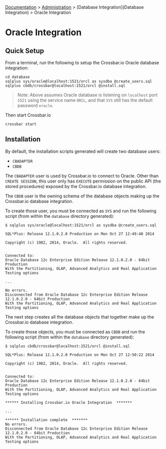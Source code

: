 [Documentation](.) > [Administration](Administration) > [Database Integration](Database Integration) > Oracle Integration

# Oracle Integration

## Quick Setup

From a terminal, run the following to setup the Crossbar.io Oracle database integration:

```
cd database
sqlplus sys/oracle@localhost:1521/orcl as sysdba @create_users.sql
sqlplus cbdb/crossbar@localhost:1521/orcl @install.sql
```

> Note: Above assumes Oracle database is listening on `localhost` port `1521` using the service name `ORCL`, and that `SYS` still has the default password `oracle`.

Then start Crossbar.io

```
crossbar start
```

## Installation

By default, the installation scripts generated will create two database users:

* `CBADAPTER`
* `CBDB`

The `CBADAPTER` user is used by Crossbar.io to connect to Oracle. Other than `CREATE SESSION`, this user only has `EXECUTE` permission on the public API (the stored procedures) exposed by the Crossbar.io database integration.

The `CBDB` user is the owning schema of the database objects making up the Crossbar.io database integration.

To create those user, you must be connected as `SYS` and run the following script (from within the `database` directory generated):

```console
$ sqlplus sys/oracle@localhost:1521/orcl as sysdba @create_users.sql

SQL*Plus: Release 12.1.0.2.0 Production on Mon Oct 27 12:49:40 2014

Copyright (c) 1982, 2014, Oracle.  All rights reserved.


Connected to:
Oracle Database 12c Enterprise Edition Release 12.1.0.2.0 - 64bit Production
With the Partitioning, OLAP, Advanced Analytics and Real Application Testing options

...

No errors.
Disconnected from Oracle Database 12c Enterprise Edition Release 12.1.0.2.0 - 64bit Production
With the Partitioning, OLAP, Advanced Analytics and Real Application Testing options
```

The next step creates all the database objects that together make up the Crossbar.io database integration.

To create those objects, you must be connected as `CBDB` and run the following script (from within the `database` directory generated):

```console
$ sqlplus cbdb/crossbar@localhost:1521/orcl @install.sql

SQL*Plus: Release 12.1.0.2.0 Production on Mon Oct 27 12:50:22 2014

Copyright (c) 1982, 2014, Oracle.  All rights reserved.


Connected to:
Oracle Database 12c Enterprise Edition Release 12.1.0.2.0 - 64bit Production
With the Partitioning, OLAP, Advanced Analytics and Real Application Testing options

****** Installing Crossbar.io Oracle Integration  *******

...

****** Installation complete  *******
No errors.
Disconnected from Oracle Database 12c Enterprise Edition Release 12.1.0.2.0 - 64bit Production
With the Partitioning, OLAP, Advanced Analytics and Real Application Testing options
```




